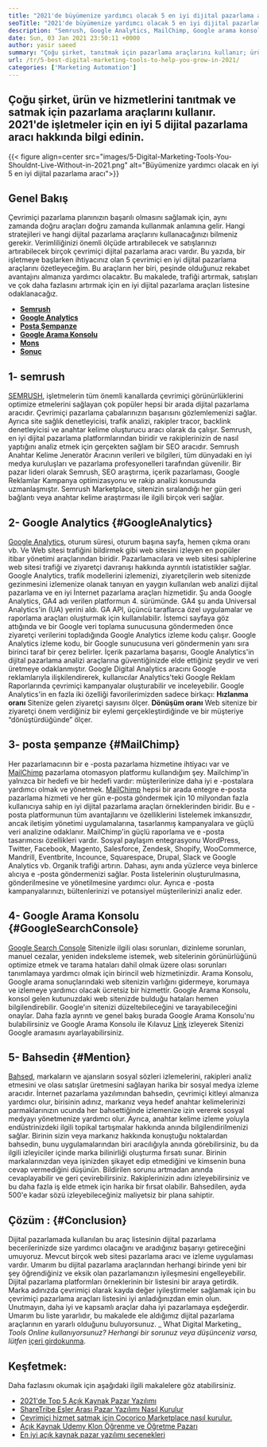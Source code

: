 ```yaml
---
title: "2021'de büyümenize yardımcı olacak 5 en iyi dijital pazarlama aracı" 
seoTitle: "2021'de büyümenize yardımcı olacak 5 en iyi dijital pazarlama aracı" 
description: "Semrush, Google Analytics, MailChimp, Google arama konsolu ve sözü, iş büyütmek için en uygun fiyatlı ve en kullanışlı en iyi dijital pazarlama araçlarıdır." 
date: Sun, 03 Jan 2021 23:50:11 +0000
author: yasir saeed
summary: "Çoğu şirket, tanıtmak için pazarlama araçlarını kullanır; ürün ve hizmetlerini satmak. 2021'de işletmeler için en iyi 5 dijital pazarlama aracı hakkında bilgi edinin." 
url: /tr/5-best-digital-marketing-tools-to-help-you-grow-in-2021/
categories: ['Marketing Automation']
---
```


## Çoğu şirket, ürün ve hizmetlerini tanıtmak ve satmak için pazarlama araçlarını kullanır. 2021'de işletmeler için en iyi 5 dijital pazarlama aracı hakkında bilgi edinin.

{{< figure align=center src="images/5-Digital-Marketing-Tools-You-Shouldnt-Live-Without-in-2021.png" alt="Büyümenize yardımcı olacak en iyi 5 en iyi dijital pazarlama aracı">}}


##  **Genel Bakış**  
Çevrimiçi pazarlama planınızın başarılı olmasını sağlamak için, aynı zamanda doğru araçları doğru zamanda kullanmak anlamına gelir. Hangi stratejileri ve hangi dijital pazarlama araçlarını kullanacağınızı bilmeniz gerekir. Verimliliğinizi önemli ölçüde artırabilecek ve satışlarınızı artırabilecek birçok çevrimiçi dijital pazarlama aracı vardır. Bu yazıda, bir işletmeye başlarken ihtiyacınız olan 5 çevrimiçi en iyi dijital pazarlama araçlarını özetleyeceğim. Bu araçların her biri, peşinde olduğunuz rekabet avantajını almanıza yardımcı olacaktır.
Bu makalede, trafiği artırmak, satışları ve çok daha fazlasını artırmak için en iyi dijital pazarlama araçları listesine odaklanacağız.
*  **[Semrush][1]**  
* [  **Google Analytics**  ][2]
* [  **Posta Şempanze**  ][3]
* [  **Google Arama Konsolu**  ][4]
*  **[Mons][5]**  
*  **[Sonuç][6]**  

##  **1- semrush**  
[SEMRUSH][7], işletmelerin tüm önemli kanallarda çevrimiçi görünürlüklerini optimize etmelerini sağlayan çok popüler hepsi bir arada dijital pazarlama aracıdır. Çevrimiçi pazarlama çabalarınızın başarısını gözlemlemenizi sağlar. Ayrıca site sağlık denetleyicisi, trafik analizi, rakipler tracor, backlink denetleyicisi ve anahtar kelime oluşturucu aracı olarak da çalışır. Semrush, en iyi dijital pazarlama platformlarından biridir ve rakiplerinizin de nasıl yaptığını analiz etmek için gerçekten sağlam bir SEO aracıdır.
Semrush Anahtar Kelime Jeneratör Aracının verileri ve bilgileri, tüm dünyadaki en iyi medya kuruluşları ve pazarlama profesyonelleri tarafından güvenilir. Bir pazar lideri olarak Semrush, SEO araştırma, içerik pazarlaması, Google Reklamlar Kampanya optimizasyonu ve rakip analizi konusunda uzmanlaşmıştır. Semrush Marketplace, sitenizin sıralandığı her gün geri bağlantı veya anahtar kelime araştırması ile ilgili birçok veri sağlar.

##  **2- Google Analytics**  {#GoogleAnalytics}

[Google Analytics][8], oturum süresi, oturum başına sayfa, hemen çıkma oranı vb. Ve Web sitesi trafiğini bildirmek gibi web sitesini izleyen en popüler itibar yönetimi araçlarından biridir. Pazarlamacılara ve web sitesi sahiplerine web sitesi trafiği ve ziyaretçi davranışı hakkında ayrıntılı istatistikler sağlar. Google Analytics, trafik modellerini izlemenizi, ziyaretçilerin web sitenizde gezinmesini izlemenize olanak tanıyan en yaygın kullanılan web analizi dijital pazarlama ve en iyi İnternet pazarlama araçları hizmetidir.
Şu anda Google Analytics, GA4 adı verilen platformun 4. sürümünde. GA4 şu anda Universal Analytics'in (UA) yerini aldı. GA API, üçüncü taraflarca özel uygulamalar ve raporlama araçları oluşturmak için kullanılabilir. İstemci sayfaya göz attığında ve bir Google veri toplama sunucusuna göndermeden önce ziyaretçi verilerini topladığında Google Analytics izleme kodu çalışır. Google Analytics izleme kodu, bir Google sunucusuna veri göndermenin yanı sıra birinci taraf bir çerez belirler. İçerik pazarlama başarısı, Google Analytics'in dijital pazarlama analizi araçlarına güventiğinizde elde ettiğiniz şeydir ve veri üretmeye odaklanmıştır.
Google Digital Analytics aracını Google reklamlarıyla ilişkilendirerek, kullanıcılar Analytics'teki Google Reklam Raporlarında çevrimiçi kampanyalar oluşturabilir ve inceleyebilir. Google Analytics'in en fazla iki özelliği favorilerimizden sadece birkaçı:
 **Hızlanma oranı** Sitenize gelen ziyaretçi sayısını ölçer.
 **Dönüşüm oranı** Web sitenize bir ziyaretçi önem verdiğiniz bir eylemi gerçekleştirdiğinde ve bir müşteriye “dönüştürdüğünde” ölçer.

##  **3- posta şempanze**  {#MailChimp}

Her pazarlamacının bir e -posta pazarlama hizmetine ihtiyacı var ve [MailChimp][9] pazarlama otomasyon platformu kullandığım şey. Mailchimp'in yalnızca bir hedefi ve bir hedefi vardır: müşterilerinize daha iyi e -postalara yardımcı olmak ve yönetmek.
[MailChimp][9] hepsi bir arada entegre e-posta pazarlama hizmeti ve her gün e-posta göndermek için 10 milyondan fazla kullanıcıya sahip en iyi dijital pazarlama araçları örneklerinden biridir. Bu e -posta platformunun tüm avantajlarını ve özelliklerini listelemek imkansızdır, ancak iletişim yönetimi uygulamalarına, tasarlanmış kampanyalara ve güçlü veri analizine odaklanır.
MailChimp'in güçlü raporlama ve e -posta tasarımcısı özellikleri vardır. Sosyal paylaşım entegrasyonu WordPress, Twitter, Facebook, Magento, Salesforce, Zendesk, Shopify, WooCommerce, Mandrill, Eventbrite, Incounce, Squarespace, Drupal, Slack ve Google Analytics vb. Organik trafiği artırın.
Dahası, aynı anda yüzlerce veya binlerce alıcıya e -posta göndermenizi sağlar. Posta listelerinin oluşturulmasına, gönderilmesine ve yönetilmesine yardımcı olur. Ayrıca e -posta kampanyalarınızı, bültenlerinizi ve potansiyel müşterilerinizi analiz eder.

##  **4- Google Arama Konsolu**  {#GoogleSearchConsole}

[Google Search Console][10] Sitenizle ilgili olası sorunları, dizinleme sorunları, manuel cezalar, yeniden indeksleme istemek, web sitelerinin görünürlüğünü optimize etmek ve tarama hataları dahil olmak üzere olası sorunları tanımlamaya yardımcı olmak için birincil web hizmetinizdir. Arama Konsolu, Google arama sonuçlarındaki web sitenizin varlığını gidermeye, korumaya ve izlemeye yardımcı olacak ücretsiz bir hizmettir.
Google Arama Konsolu, konsol gelen kutunuzdaki web sitenizde bulduğu hataları hemen bilgilendirebilir. Google'ın sitenizi düzeltebileceğini ve tarayabileceğini onaylar. Daha fazla ayrıntı ve genel bakış burada Google Arama Konsolu'nu bulabilirsiniz ve Google Arama Konsolu ile Kılavuz [Link][10] izleyerek Sitenizi Google aramasını ayarlayabilirsiniz.

##  **5- Bahsedin**  {#Mention}

[Bahsed][11], markaların ve ajansların sosyal sözleri izlemelerini, rakipleri analiz etmesini ve olası satışlar üretmesini sağlayan harika bir sosyal medya izleme aracıdır. İnternet pazarlama yazılımından bahsedin, çevrimiçi kitleyi almanıza yardımcı olur, birisinin adınız, markanız veya hedef anahtar kelimelerinizi parmaklarınızın ucunda her bahsettiğinde izlemenize izin vererek sosyal medyayı yönetmenize yardımcı olur.
Ayrıca, anahtar kelime izleme yoluyla endüstrinizdeki ilgili topikal tartışmalar hakkında anında bilgilendirilmenizi sağlar. Birinin sizin veya markanız hakkında konuştuğu noktalardan bahsedin, bunu uygulamalarından biri aracılığıyla anında görebilirsiniz, bu da ilgili izleyiciler içinde marka bilinirliği oluşturma fırsatı sunar.
Birinin markalarınızdan veya işinizden şikayet edip etmediğini ve kimsenin buna cevap vermediğini düşünün. Bildirilen sorunu artmadan anında cevaplayabilir ve geri çevirebilirsiniz. Rakiplerinizin adını izleyebilirsiniz ve bu daha fazla iş elde etmek için harika bir fırsat olabilir. Bahsedilen, ayda 500'e kadar sözü izleyebileceğiniz maliyetsiz bir plana sahiptir.

##  **Çözüm**  : {#Conclusion}

Dijital pazarlamada kullanılan bu araç listesinin dijital pazarlama becerilerinizde size yardımcı olacağını ve aradığınız başarıyı getireceğini umuyoruz. Mevcut birçok web sitesi pazarlama aracı ve izleme uygulaması vardır. Umarım bu dijital pazarlama araçlarından herhangi birinde yeni bir şey öğrendiğiniz ve eksik olan pazarlamanızın iyileşmesini engelleyebilir.
Dijital pazarlama platformları örneklerinin bir listesini bir araya getirdik. Marka adınızda çevrimiçi olarak kayda değer iyileştirmeler sağlamak için bu çevrimiçi pazarlama araçları listesini iyi anladığınızdan emin olun. Unutmayın, daha iyi ve kapsamlı araçlar daha iyi pazarlamaya eşdeğerdir. Umarım bu liste yararlıdır, bu makalede ele aldığımız dijital pazarlama araçlarının en yararlı olduğunu buluyorsunuz.
_ What Digital Marketing_ _Tools Online kullanıyorsunuz? Herhangi bir sorunuz veya düşünceniz varsa, lütfen_ [içeri gir][12][dokunma][13].

## Keşfetmek:
Daha fazlasını okumak için aşağıdaki ilgili makalelere göz atabilirsiniz.
  * [2021'de Top 5 Açık Kaynak Pazar Yazılımı][14]
  * [ShareTribe Eşler Arası Pazar Yazılımı Nasıl Kurulur][15]
  * [Çevrimiçi hizmet satmak için Cocorico Marketplace nasıl kurulur.][16]
  * [Açık Kaynak Udemy Klon Öğrenme ve Öğretme Pazarı][17]
  * [En iyi açık kaynak pazar yazılımı seçenekleri][18]



 [1]: #SEMRush
 [2]: #GoogleAnalytics
 [3]: #MailChimp
 [4]: #GoogleSearchConsole
 [5]: #Mention
 [6]: #Conclusion
 [7]: https://www.semrush.com/
 [8]: https://analytics.google.com/
 [9]: https://mailchimp.com/
 [10]: https://search.google.com/search-console/about
 [11]: https://mention.com/en/
 [12]: mailto:yasir.saeed@aspose.com
 [13]: https://forum.containerize.com
 [14]: https://blog.containerize.com/marketplace/top-5-open-source-marketplace-software-in-2021/
 [15]: https://products.containerize.com/marketplace/sharetribe/
 [16]: https://products.containerize.com/marketplace/cocorico/
 [17]: https://products.containerize.com/marketplace/edurge/
 [18]: https://products.containerize.com/marketplace/
